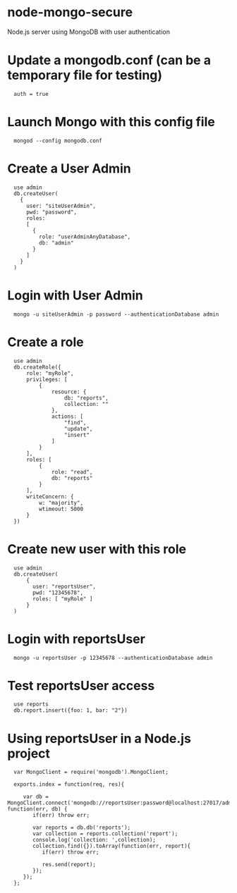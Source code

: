 node-mongo-secure
=================

Node.js server using MongoDB with user authentication


# Update a mongodb.conf (can be a temporary file for testing)

      auth = true


# Launch Mongo with this config file

      mongod --config mongodb.conf


# Create a User Admin

      use admin
      db.createUser(
        {
          user: "siteUserAdmin",
          pwd: "password",
          roles:
          [
            {
              role: "userAdminAnyDatabase",
              db: "admin"
            }
          ]
        }
      )


# Login with User Admin

      mongo -u siteUserAdmin -p password --authenticationDatabase admin


# Create a role

      use admin
      db.createRole({
          role: "myRole",
          privileges: [
              {
                  resource: {
                      db: "reports",
                      collection: ""
                  },
                  actions: [
                      "find",
                      "update",
                      "insert"
                  ]
              }
          ],
          roles: [
              {
                  role: "read",
                  db: "reports"
              }
          ],
          writeConcern: {
              w: "majority",
              wtimeout: 5000
          }
      })


# Create new user with this role

      use admin
      db.createUser(
          {
            user: "reportsUser",
            pwd: "12345678",
            roles: [ "myRole" ]
          }
      )


# Login with reportsUser

      mongo -u reportsUser -p 12345678 --authenticationDatabase admin


# Test reportsUser access

      use reports
      db.report.insert({foo: 1, bar: "2"})



# Using reportsUser in a Node.js project

      var MongoClient = require('mongodb').MongoClient;

      exports.index = function(req, res){

         var db = MongoClient.connect('mongodb://reportsUser:password@localhost:27017/admin', function(err, db) {
            if(err) throw err;

            var reports = db.db('reports');
            var collection = reports.collection('report');
            console.log('collection: ',collection);
            collection.find({}).toArray(function(err, report){
               if(err) throw err;

               res.send(report);
            });
         });
      };


